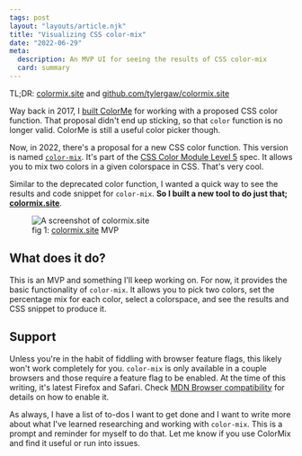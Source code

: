 ```yaml
---
tags: post
layout: "layouts/article.njk"
title: "Visualizing CSS color-mix"
date: "2022-06-29"
meta:
  description: An MVP UI for seeing the results of CSS color-mix
  card: summary
---
```


<p>
  TL;DR: <a href="https://www.colormix.site">colormix.site</a> and <a href="https://github.com/tylergaw/colormix.site"> github.com/tylergaw/colormix.site</a>
</p>
<p>
  Way back in 2017, I <a href="https://tylergaw.com/blog/introducing-colorme/">built ColorMe</a> for working with a proposed CSS color function. That proposal didn't end up sticking, so that <code>color</code> function is no longer valid. ColorMe is still a useful color picker though.
</p>
<p>
  Now, in 2022, there's a proposal for a new CSS color function. This version is named <a href="https://developer.mozilla.org/en-US/docs/Web/CSS/color_value/color-mix"><code>color-mix</code></a>. It's part of the <a href="https://drafts.csswg.org/css-color-5/#color-mix">CSS Color Module Level 5</a> spec. It allows you to mix two colors in a given colorspace in CSS. That's very cool.
</p>
<p>
  Similar to the deprecated color function, I wanted a quick way to see the results and code snippet for <code>color-mix</code>. <strong>So I built a new tool to do just that; <a href="https://www.colormix.site">colormix.site</a></strong>. 
</p>
<figure>
  <picture>
    <img src="https://tylergaw.com/blog/assets/post-image-colormix-mvp-screenshot.jpg" alt="A screenshot of colormix.site" />
  </picture>
  <figcaption>fig 1: <a href="https://www.colormix.site">colormix.site</a> MVP</figcaption>
</figure>

<h2>What does it do?</h2>
<p>
  This is an MVP and something I'll keep working on. For now, it provides the basic functionality of <code>color-mix</code>. It allows you to pick two colors, set the percentage mix for each color, select a colorspace, and see the results and CSS snippet to produce it.
</p>

<h2>Support</h2>
<p>
  Unless you're in the habit of fiddling with browser feature flags, this likely won't work completely for you. <code>color-mix</code> is only available in a couple browsers and those require a feature flag to be enabled. At the time of this writing, it's latest Firefox and Safari. Check <a href="https://developer.mozilla.org/en-US/docs/Web/CSS/color_value/color-mix#browser_compatibility">MDN Browser compatibility</a> for details on how to enable it.
</p>

<p>
  As always, I have a list of to-dos I want to get done and I want to write more about what I've learned researching and working with <code>color-mix</code>. This is a prompt and reminder for myself to do that. Let me know if you use ColorMix and find it useful or run into issues.
</p>
